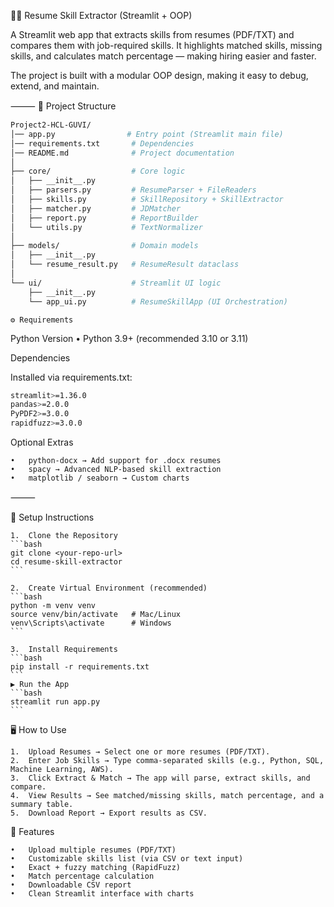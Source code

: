 📄🔎 Resume Skill Extractor (Streamlit + OOP)

A Streamlit web app that extracts skills from resumes (PDF/TXT) and compares them with job-required skills. It highlights matched skills, missing skills, and calculates match percentage — making hiring easier and faster.

The project is built with a modular OOP design, making it easy to debug, extend, and maintain.

⸻
📂 Project Structure
```bash
Project2-HCL-GUVI/
│── app.py                # Entry point (Streamlit main file)
│── requirements.txt       # Dependencies
│── README.md              # Project documentation
│
├── core/                  # Core logic
│   ├── __init__.py
│   ├── parsers.py         # ResumeParser + FileReaders
│   ├── skills.py          # SkillRepository + SkillExtractor
│   ├── matcher.py         # JDMatcher
│   ├── report.py          # ReportBuilder
│   └── utils.py           # TextNormalizer
│
├── models/                # Domain models
│   ├── __init__.py
│   └── resume_result.py   # ResumeResult dataclass
│
└── ui/                    # Streamlit UI logic
    ├── __init__.py
    └── app_ui.py          # ResumeSkillApp (UI Orchestration)
```

    ⚙️ Requirements

Python Version
	•	Python 3.9+ (recommended 3.10 or 3.11)

Dependencies

Installed via requirements.txt:
```bash
streamlit>=1.36.0
pandas>=2.0.0
PyPDF2>=3.0.0
rapidfuzz>=3.0.0
```
Optional Extras

	•	python-docx → Add support for .docx resumes
	•	spacy → Advanced NLP-based skill extraction
	•	matplotlib / seaborn → Custom charts

⸻

🚀 Setup Instructions

	1.	Clone the Repository
 	```bash
    git clone <your-repo-url>
    cd resume-skill-extractor
	```

    2.	Create Virtual Environment (recommended)
	```bash
    python -m venv venv
    source venv/bin/activate   # Mac/Linux
    venv\Scripts\activate      # Windows
	```

    3.	Install Requirements
	```bash
    pip install -r requirements.txt
	```
    ▶️ Run the App
	```bash
    streamlit run app.py
	```


🖥️ How to Use

	1.	Upload Resumes → Select one or more resumes (PDF/TXT).
	2.	Enter Job Skills → Type comma-separated skills (e.g., Python, SQL, Machine Learning, AWS).
	3.	Click Extract & Match → The app will parse, extract skills, and compare.
	4.	View Results → See matched/missing skills, match percentage, and a summary table.
	5.	Download Report → Export results as CSV.


🔧 Features

	•	Upload multiple resumes (PDF/TXT)
	•	Customizable skills list (via CSV or text input)
	•	Exact + fuzzy matching (RapidFuzz)
	•	Match percentage calculation
	•	Downloadable CSV report
	•	Clean Streamlit interface with charts

